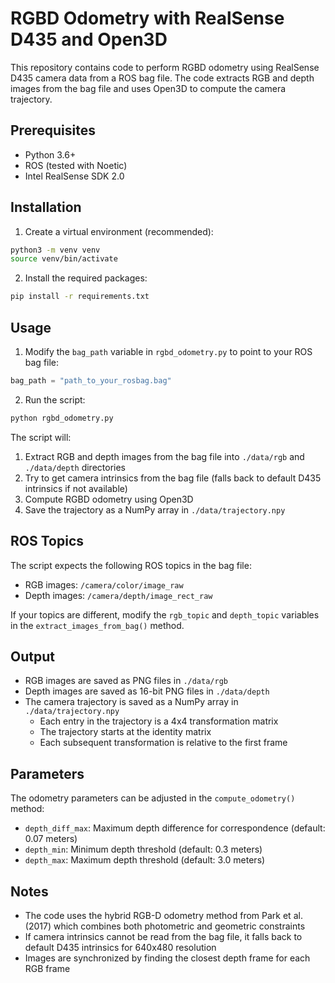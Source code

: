 # RGBD Odometry with RealSense D435 and Open3D

This repository contains code to perform RGBD odometry using RealSense D435 camera data from a ROS bag file. The code extracts RGB and depth images from the bag file and uses Open3D to compute the camera trajectory.

## Prerequisites

- Python 3.6+
- ROS (tested with Noetic)
- Intel RealSense SDK 2.0

## Installation

1. Create a virtual environment (recommended):
```bash
python3 -m venv venv
source venv/bin/activate
```

2. Install the required packages:
```bash
pip install -r requirements.txt
```

## Usage

1. Modify the `bag_path` variable in `rgbd_odometry.py` to point to your ROS bag file:
```python
bag_path = "path_to_your_rosbag.bag"
```

2. Run the script:
```bash
python rgbd_odometry.py
```

The script will:
1. Extract RGB and depth images from the bag file into `./data/rgb` and `./data/depth` directories
2. Try to get camera intrinsics from the bag file (falls back to default D435 intrinsics if not available)
3. Compute RGBD odometry using Open3D
4. Save the trajectory as a NumPy array in `./data/trajectory.npy`

## ROS Topics

The script expects the following ROS topics in the bag file:
- RGB images: `/camera/color/image_raw`
- Depth images: `/camera/depth/image_rect_raw`

If your topics are different, modify the `rgb_topic` and `depth_topic` variables in the `extract_images_from_bag()` method.

## Output

- RGB images are saved as PNG files in `./data/rgb`
- Depth images are saved as 16-bit PNG files in `./data/depth`
- The camera trajectory is saved as a NumPy array in `./data/trajectory.npy`
  - Each entry in the trajectory is a 4x4 transformation matrix
  - The trajectory starts at the identity matrix
  - Each subsequent transformation is relative to the first frame

## Parameters

The odometry parameters can be adjusted in the `compute_odometry()` method:
- `depth_diff_max`: Maximum depth difference for correspondence (default: 0.07 meters)
- `depth_min`: Minimum depth threshold (default: 0.3 meters)
- `depth_max`: Maximum depth threshold (default: 3.0 meters)

## Notes

- The code uses the hybrid RGB-D odometry method from Park et al. (2017) which combines both photometric and geometric constraints
- If camera intrinsics cannot be read from the bag file, it falls back to default D435 intrinsics for 640x480 resolution
- Images are synchronized by finding the closest depth frame for each RGB frame 